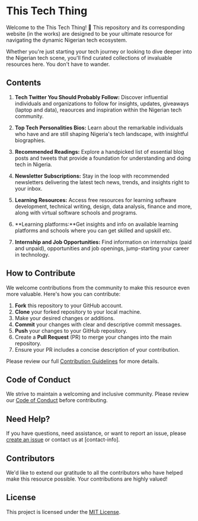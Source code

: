 # This Tech Thing

Welcome to the This Tech Thing! 🚀 This repository and its corresponding website (in the works) are designed to be your ultimate resource for navigating the dynamic Nigerian tech ecosystem.

Whether you're just starting your tech journey or looking to dive deeper into the Nigerian tech scene, you'll find curated collections of invaluable resources here. You don't have to wander.

## Contents

1. **Tech Twitter You Should Probably Follow:** Discover influential individuals and organizations to follow for insights, updates, giveaways (laptop and data), reaources and inspiration within the Nigerian tech community.

2. **Top Tech Personalities Bios:** Learn about the remarkable individuals who have and are still shaping Nigeria's tech landscape, with insightful biographies.

3. **Recommended Readings:** Explore a handpicked list of essential blog posts and tweets that provide a foundation for understanding and doing tech in Nigeria.

4. **Newsletter Subscriptions:** Stay in the loop with recommended newsletters delivering the latest tech news, trends, and insights right to your inbox.

5. **Learning Resources:** Access free resources for learning software development, technical writing, design, data analysis, finance and more, along with virtual software schools and programs.
   
6. **Learning platforms:**Get insights and info on available learning platforms and schools where you can get skilled and upskill etc.

7. **Internship and Job Opportunities:** Find information on internships (paid and unpaid), opportunities and job openings, jump-starting your career in technology.

## How to Contribute

We welcome contributions from the community to make this resource even more valuable. Here's how you can contribute:

1. **Fork** this repository to your GitHub account.
2. **Clone** your forked repository to your local machine.
3. Make your desired changes or additions.
4. **Commit** your changes with clear and descriptive commit messages.
5. **Push** your changes to your GitHub repository.
6. Create a **Pull Request** (PR) to merge your changes into the main repository.
7. Ensure your PR includes a concise description of your contribution.

Please review our full [Contribution Guidelines](CONTRIBUTING.md) for more details.

## Code of Conduct

We strive to maintain a welcoming and inclusive community. Please review our [Code of Conduct](CODE_OF_CONDUCT.md) before contributing.

## Need Help?

If you have questions, need assistance, or want to report an issue, please [create an issue](link-to-issues) or contact us at [contact-info].

## Contributors

We'd like to extend our gratitude to all the contributors who have helped make this resource possible. Your contributions are highly valued!

## License

This project is licensed under the [MIT License](LICENSE).
